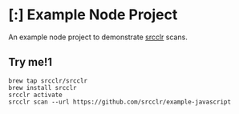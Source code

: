# [:] Example Node Project

An example node project to demonstrate [srcclr](https://www.srcclr.com) scans.

## Try me!1

```
brew tap srcclr/srcclr
brew install srcclr
srcclr activate
srcclr scan --url https://github.com/srcclr/example-javascript
```
